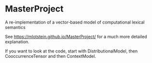 MasterProject
=============

A re-implementation of a vector-based model of computational lexical semantics

See https://mlotstein.github.io/MasterProject/ for a much more detailed explanation.

If you want to look at the code, start with DistributionalModel, then CooccurrenceTensor and then ContextModel.
